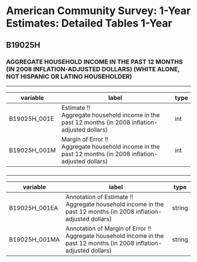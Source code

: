 # American Community Survey: 1-Year Estimates: Detailed Tables 1-Year

## B19025H

### AGGREGATE HOUSEHOLD INCOME IN THE PAST 12 MONTHS (IN 2008 INFLATION-ADJUSTED DOLLARS) (WHITE ALONE, NOT HISPANIC OR LATINO HOUSEHOLDER)

___

| variable | label | type |
| ----- | ----- | ----- |
| B19025H_001E | Estimate !!<br>Aggregate household income in the past 12 months (in 2008 inflation-adjusted dollars) | int |
| B19025H_001M | Margin of Error !!<br>Aggregate household income in the past 12 months (in 2008 inflation-adjusted dollars) | int |
### 

___

| variable | label | type |
| ----- | ----- | ----- |
| B19025H_001EA | Annotation of Estimate !!<br>Aggregate household income in the past 12 months (in 2008 inflation-adjusted dollars) | string |
| B19025H_001MA | Annotation of Margin of Error !!<br>Aggregate household income in the past 12 months (in 2008 inflation-adjusted dollars) | string |

